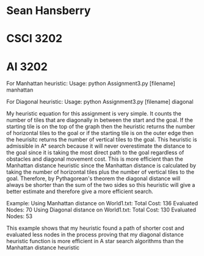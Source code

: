 # Sean Hansberry
# CSCI 3202
# AI 3202

For Manhattan heuristic:
	Usage: python Assignment3.py [filename] manhattan
	
For Diagonal heuristic:
	Usage: python Assignment3.py [filename] diagonal
	

My heuristic equation for this assignment is very simple.
It counts the number of tiles that are diagonally in between the start and 
the goal. If the starting tile is on the top of the graph then the heuristic
returns the number of horizontal tiles to the goal or if the starting
tile is on the outer edge then the heurisitc returns the number of vertical 
tiles to the goal. This heuristic is admissible in A* search because it
will never overestimate the distance to the goal since it is taking the most 
direct path to the goal regardless of obstacles and diagonal movement cost.
This is more efficient than the Manhattan distance heuristic since the Manhattan
distance is calculated by taking the number of horizontal tiles plus the number
of vertical tiles to the goal. Therefore, by Pythagorean's theorem the diagonal
distance will always be shorter than the sum of the two sides so this heuristic
will give a better estimate and therefore give a more efficient search.

Example:
Using Manhattan distance on World1.txt:
	Total Cost: 136
	Evaluated Nodes: 70
Using Diagonal distance on World1.txt:
	Total Cost: 130
	Evaluated Nodes: 53		

This example shows that my heuristic found a path of shorter cost 
and evaluated less nodes in the process proving that my diagonal 
distance heuristic function is more efficient in A star search algorithms
than the Manhattan distance heuristic